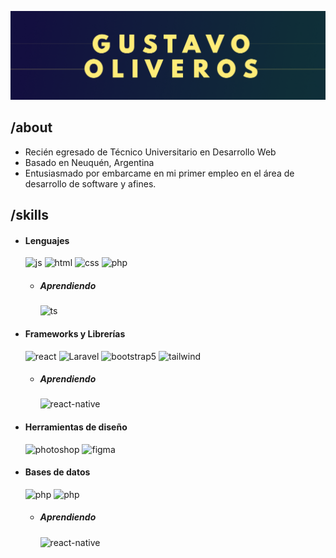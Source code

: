 <p align = center ><img src="https://github.com/GustavoOliveros/GustavoOliveros/blob/main/logo.png"> </p>

<div>

<h2> /about </h2>
  
- Recién egresado de Técnico Universitario en Desarrollo Web
- Basado en Neuquén, Argentina
- Entusiasmado por embarcame en mi primer empleo en el área de desarrollo de software y afines.
  
<h2> /skills </h2>
  
- <h4> Lenguajes </h4>
  <img src = "https://img.shields.io/badge/JavaScript-323330?style=for-the-badge&logo=javascript&logoColor=F7DF1E" alt = "js" />
  <img src = "https://img.shields.io/badge/HTML5-E34F26?style=for-the-badge&logo=html5&logoColor=white" alt = "html" />
  <img src = "https://img.shields.io/badge/CSS3-1572B6?style=for-the-badge&logo=css3&logoColor=white" alt = "css" />
    <img src = "https://img.shields.io/badge/PHP-0F4C78?style=for-the-badge&logo=php&logoColor=white" alt = "php" />
    
  
  - <h5> Aprendiendo </h5>
      <img src = "https://img.shields.io/badge/TypeScript-007ACC?style=for-the-badge&logo=typescript&logoColor=white" alt = "ts" />
  
- <h4> Frameworks y Librerías </h4>
    <img src = "https://img.shields.io/badge/React-17222A?style=for-the-badge&logo=react&logoColor=%2361DAFB" alt = "react" />
    <img src = "https://img.shields.io/badge/Laravel-E34F26?style=for-the-badge&logo=laravel&logoColor=white" alt = "Laravel" />
    <img src = "https://img.shields.io/badge/bootstrap-%23563D7C.svg?style=for-the-badge&logo=bootstrap&logoColor=white" alt = "bootstrap5" />
    <img src = "https://img.shields.io/badge/tailwind-3B9DE5?style=for-the-badge&logo=tailwindcss&logoColor=white" alt = "tailwind" />
    
    - <h5>Aprendiendo</h5>
       <img src = "https://img.shields.io/badge/react_native-%2320232a.svg?style=for-the-badge&logo=react&logoColor=%2361DAFB" alt = "react-native" />
         
- <h4> Herramientas de diseño </h4>
  <img src = "https://img.shields.io/badge/adobe%20photoshop-%2331A8FF.svg?style=for-the-badge&logo=adobe%20photoshop&logoColor=white" alt = "photoshop" />
  <img src = "https://img.shields.io/badge/figma-%23F24E1E.svg?style=for-the-badge&logo=figma&logoColor=white" alt = "figma" />

- <h4>Bases de datos</h4>
  <img src = "https://img.shields.io/badge/MariaDB-0F4C78?style=for-the-badge&logo=mariadb&logoColor=white" alt = "php" />
  <img src = "https://img.shields.io/badge/MySQL-0F4C78?style=for-the-badge&logo=mysql&logoColor=white" alt = "php" />

    - <h5>Aprendiendo</h5>
       <img src = "https://img.shields.io/badge/MongoDB-2A9925?style=for-the-badge&logo=mongodb&logoColor=%2361DAFB" alt = "react-native" />

</div>
